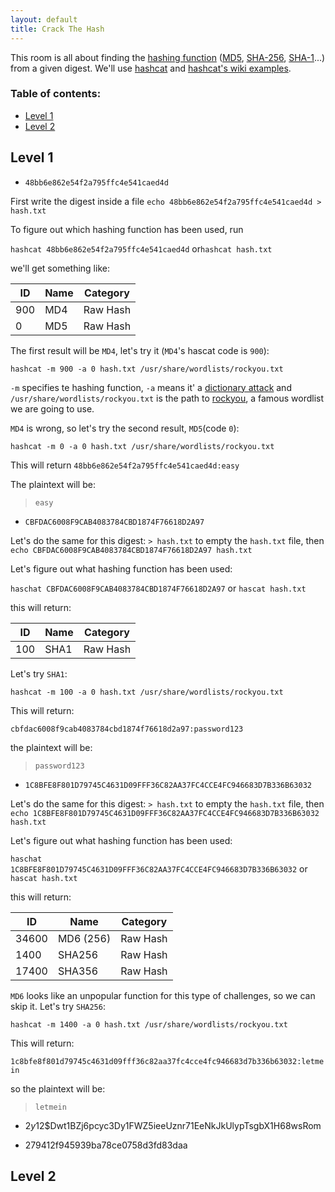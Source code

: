 ```yaml
---
layout: default
title: Crack The Hash
---
```


This room is all about finding the [hashing function](https://en.wikipedia.org/wiki/Hash_function) ([MD5](https://en.wikipedia.org/wiki/MD5), [SHA-256](https://en.wikipedia.org/wiki/SHA-2), [SHA-1](https://en.wikipedia.org/wiki/SHA-1)...) from a given digest. 
We'll use [hashcat](https://hashcat.net/hashcat/) and [hashcat's wiki examples](https://hashcat.net/wiki/doku.php?id=example_hashes).

### Table of contents:
- [Level 1](#level-1)
- [Level 2](#level-2)

## Level 1

- `48bb6e862e54f2a795ffc4e541caed4d`

First write the digest inside a file `echo 48bb6e862e54f2a795ffc4e541caed4d > hash.txt`

To figure out which hashing function has been used, run 

`hashcat 48bb6e862e54f2a795ffc4e541caed4d` or`hashcat hash.txt`

we'll get something like:

| ID   | Name | Category  |
|------|------|-----------|
| 900  | MD4  | Raw Hash  |
| 0    | MD5  | Raw Hash  |

The first result will be `MD4`, let's try it (`MD4`'s hascat code is `900`):

`hashcat -m 900 -a 0 hash.txt /usr/share/wordlists/rockyou.txt`

`-m` specifies te hashing function, `-a` means it' a [dictionary attack](https://en.wikipedia.org/wiki/Dictionary_attack) and `/usr/share/wordlists/rockyou.txt` is the path to [rockyou](https://en.wikipedia.org/wiki/RockYou), a famous wordlist we are going to use.

`MD4` is wrong, so let's try the second result, `MD5`(code `0`):

`hashcat -m 0 -a 0 hash.txt /usr/share/wordlists/rockyou.txt`

This will return `48bb6e862e54f2a795ffc4e541caed4d:easy`

The plaintext will be:

> `easy`

- `CBFDAC6008F9CAB4083784CBD1874F76618D2A97`
  
Let's do the same for this digest: `> hash.txt` to empty the `hash.txt` file, then `echo CBFDAC6008F9CAB4083784CBD1874F76618D2A97 hash.txt` 

Let's figure out what hashing function has been used:

`haschat CBFDAC6008F9CAB4083784CBD1874F76618D2A97` or `hascat hash.txt`

this will return:

| ID   | Name | Category  |
|------|------|-----------|
| 100  | SHA1  | Raw Hash  |

Let's try `SHA1`:

`hashcat -m 100 -a 0 hash.txt /usr/share/wordlists/rockyou.txt`

This will return:

`cbfdac6008f9cab4083784cbd1874f76618d2a97:password123`

the plaintext will be:

> `password123`

- `1C8BFE8F801D79745C4631D09FFF36C82AA37FC4CCE4FC946683D7B336B63032`

Let's do the same for this digest: `> hash.txt` to empty the `hash.txt` file, then `echo 1C8BFE8F801D79745C4631D09FFF36C82AA37FC4CCE4FC946683D7B336B63032 hash.txt` 

Let's figure out what hashing function has been used:

`haschat 1C8BFE8F801D79745C4631D09FFF36C82AA37FC4CCE4FC946683D7B336B63032` or `hascat hash.txt`

this will return:

| ID   | Name | Category  |
|------|------|-----------|
| 34600  | MD6 (256)  | Raw Hash  |
| 1400  | SHA256  | Raw Hash  |
| 17400  | SHA356  | Raw Hash  |

`MD6` looks like an unpopular function for this type of challenges, so we can skip it. Let's try `SHA256`:

`hashcat -m 1400 -a 0 hash.txt /usr/share/wordlists/rockyou.txt`

This will return:

`1c8bfe8f801d79745c4631d09fff36c82aa37fc4cce4fc946683d7b336b63032:letmein`

so the plaintext will be:

> `letmein`

- $2y$12$Dwt1BZj6pcyc3Dy1FWZ5ieeUznr71EeNkJkUlypTsgbX1H68wsRom

- 279412f945939ba78ce0758d3fd83daa

## Level 2